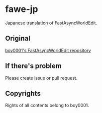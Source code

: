 # fawe-jp

Japanese translation of FastAsyncWorldEdit.

## Original

[boy0001's FastAsyncWorldEdit repository](https://github.com/boy0001/FastAsyncWorldedit)

## If there's problem

Please create issue or pull request.

## Copyrights

Rights of all contents belong to boy0001.
